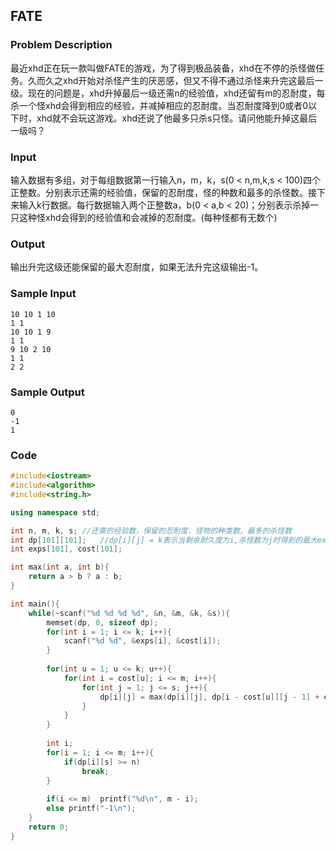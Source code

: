 ## FATE

### Problem Description

最近xhd正在玩一款叫做FATE的游戏，为了得到极品装备，xhd在不停的杀怪做任务。久而久之xhd开始对杀怪产生的厌恶感，但又不得不通过杀怪来升完这最后一级。现在的问题是，xhd升掉最后一级还需n的经验值，xhd还留有m的忍耐度，每杀一个怪xhd会得到相应的经验，并减掉相应的忍耐度。当忍耐度降到0或者0以下时，xhd就不会玩这游戏。xhd还说了他最多只杀s只怪。请问他能升掉这最后一级吗？

### Input

输入数据有多组，对于每组数据第一行输入n，m，k，s(0 < n,m,k,s < 100)四个正整数。分别表示还需的经验值，保留的忍耐度，怪的种数和最多的杀怪数。接下来输入k行数据。每行数据输入两个正整数a，b(0 < a,b < 20)；分别表示杀掉一只这种怪xhd会得到的经验值和会减掉的忍耐度。(每种怪都有无数个)

### Output

输出升完这级还能保留的最大忍耐度，如果无法升完这级输出-1。

### Sample Input

```
10 10 1 10
1 1
10 10 1 9
1 1
9 10 2 10
1 1
2 2
```

 ### Sample Output

```
0
-1
1
```

### Code

```c++
#include<iostream>
#include<algorithm>
#include<string.h>

using namespace std;

int n, m, k, s;	//还需的经验数，保留的忍耐度，怪物的种类数，最多的杀怪数
int dp[101][101];	//dp[i][j] = k表示当剩余耐久度为i,杀怪数为j时得到的最大exp
int exps[101], cost[101];

int max(int a, int b){
	return a > b ? a : b;
}

int main(){
	while(~scanf("%d %d %d %d", &n, &m, &k, &s)){
		memset(dp, 0, sizeof dp);
		for(int i = 1; i <= k; i++){
			scanf("%d %d", &exps[i], &cost[i]);
		}
		
		for(int u = 1; u <= k; u++){
			for(int i = cost[u]; i <= m; i++){
				for(int j = 1; j <= s; j++){
					dp[i][j] = max(dp[i][j], dp[i - cost[u]][j - 1] + exps[u]);
				}
			}
		}
		
		int i;
		for(i = 1; i <= m; i++){
			if(dp[i][s] >= n)
				break;
		}
		
		if(i <= m)	printf("%d\n", m - i);
		else printf("-1\n");
	}
	return 0;
} 
```

